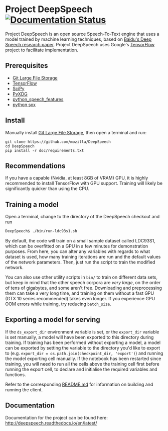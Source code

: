 # Project DeepSpeech [![Documentation Status](https://readthedocs.org/projects/deepspeech/badge/?version=latest)](http://deepspeech.readthedocs.io/en/latest/?badge=latest)

Project DeepSpeech is an open source Speech-To-Text engine that uses a model trained by machine learning techniques, based on [Baidu's Deep Speech research paper](https://arxiv.org/abs/1412.5567). Project DeepSpeech uses Google's [TensorFlow](https://www.tensorflow.org/) project to facilitate implementation.

## Prerequisites

* [Git Large File Storage](https://git-lfs.github.com/)
* [TensorFlow](https://www.tensorflow.org/versions/r0.11/get_started/os_setup.html#download-and-setup)
* [SciPy](https://scipy.org/install.html)
* [PyXDG](https://pypi.python.org/pypi/pyxdg)
* [python_speech_features](https://pypi.python.org/pypi/python_speech_features)
* [python sox](https://pypi.python.org/pypi/sox)


## Install

Manually install [Git Large File Storage](https://git-lfs.github.com/), then open a terminal and run:
```
git clone https://github.com/mozilla/DeepSpeech
cd DeepSpeech
pip install -r doc/requirements.txt
```

## Recommendations

If you have a capable (Nvidia, at least 8GB of VRAM) GPU, it is highly recommended to install TensorFlow with GPU support. Training will likely be significantly quicker than using the CPU.

## Training a model

Open a terminal, change to the directory of the DeepSpeech checkout and run
```bash
DeepSpeech$ ./bin/run-ldc93s1.sh
```
By default, the code will train on a small sample dataset called LDC93S1, which can be overfitted on a GPU in a few minutes for demonstration purposes. From here, you can alter any variables with regards to what dataset is used, how many training iterations are run and the default values of the network parameters. Then, just run the script to train the modified network.

You can also use other utility scripts in `bin/` to train on different data sets, but keep in mind that the other speech corpora are *very large*, on the order of tens of gigabytes, and some aren't free. Downloading and preprocessing them can take a very long time, and training on them without a fast GPU (GTX 10 series recommended) takes even longer. If you experience GPU OOM errors while training, try reducing `batch_size`.

## Exporting a model for serving

If the `ds_export_dir` environment variable is set, or the `export_dir` variable is set manually, a model will have been exported to this directory during training. If training has been performed without exporting a model, a model can be exported by setting the variable to the directory you'd like to export to (e.g. `export_dir = os.path.join(checkpoint_dir, 'export')`) and running the model exporting cell manually. If the notebook has been restarted since training, you will need to run all the cells above the training cell first before running the export cell, to declare and initialise the required variables and functions.

Refer to the corresponding [README.md](client/README.md) for information on building and running the client.

## Documentation

Documentation for the project can be found here: http://deepspeech.readthedocs.io/en/latest/
